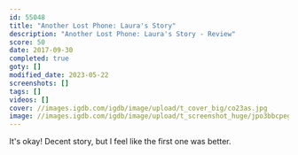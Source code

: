 ```yaml
---
id: 55048
title: "Another Lost Phone: Laura's Story"
description: "Another Lost Phone: Laura's Story - Review"
score: 50
date: 2017-09-30
completed: true
goty: []
modified_date: 2023-05-22
screenshots: []
tags: []
videos: []
cover: //images.igdb.com/igdb/image/upload/t_cover_big/co23as.jpg
image: //images.igdb.com/igdb/image/upload/t_screenshot_huge/jpo3bbcpegsimibwszm1.jpg
---
```

It's okay! Decent story, but I feel like the first one was better.